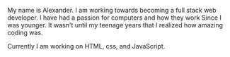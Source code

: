 My name is Alexander. I am working towards becoming a full stack web 
developer. I have had a passion for computers and how they work
Since I was younger. It wasn't until my teenage 
years that I realized how amazing coding was. 

Currently I am working on HTML, css, and JavaScript. 

<!---
Al3xand3rjam3s/Al3xand3rjam3s is a ✨ special ✨ repository because its `README.md` (this file) appears on your GitHub profile.
You can click the Preview link to take a look at your changes.
--->
